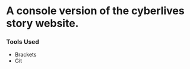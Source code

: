 <h1>A console version of the cyberlives story website.</h1>
<div>
    <h3>Tools Used</h3>
    <ul>
        <li>Brackets</li>
        <li>Git</li>
    </ul>
</div>